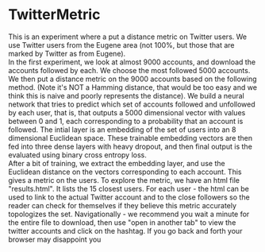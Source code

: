 # TwitterMetric

This is an experiment where a put a distance metric on Twitter users.  We use Twitter users from the Eugene area (not 100%, but those that are marked by Twitter as from Eugene).  
In the first experiment, we look at almost 9000 accounts, and download the accounts followed by each.   We choose the most followed 5000 accounts.    We then put a distance metric on the 9000 accounts based on the following method. (Note it's NOT a Hamming distance, that would be too easy and we think this is naive and poorly represents the distance).  We build a neural network that tries to predict which set of accounts followed and unfollowed by each user, that is, that outputs a 5000 dimensional vector with values between 0 and 1, each corresponding to a probability that an account is followed.  The intial layer is an embedding of the set of users into an 8 dimensional Euclidean space.  These trainable embedding vectors are then fed into three dense layers with heavy dropout, and then final output is the evaluated using binary cross entropy loss.   
After a bit of training, we extract the embedding layer, and use the Euclidean distance on the vectors corresponding to each account.  This gives a metric on the users.
To explore the metric, we have an html file "results.html".  It lists the 15 closest users.  For each user - the html can be used to link to the actual Twitter account and to the close followers so the reader can check for themselves if they believe this metric accurately topologizes the set.   Navigationally - we recommend you wait a minute for the entire file to download, then use "open in another tab" to view the twitter accounts and click on the hashtag. If you go back and forth your browser may disappoint you
